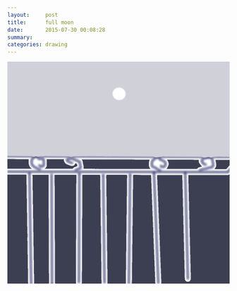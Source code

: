 ```yaml
---
layout:     post
title:      full moon
date:       2015-07-30 00:08:28
summary:    
categories: drawing
---
```

![full moon](/images/blog/full-moon.png "囚")